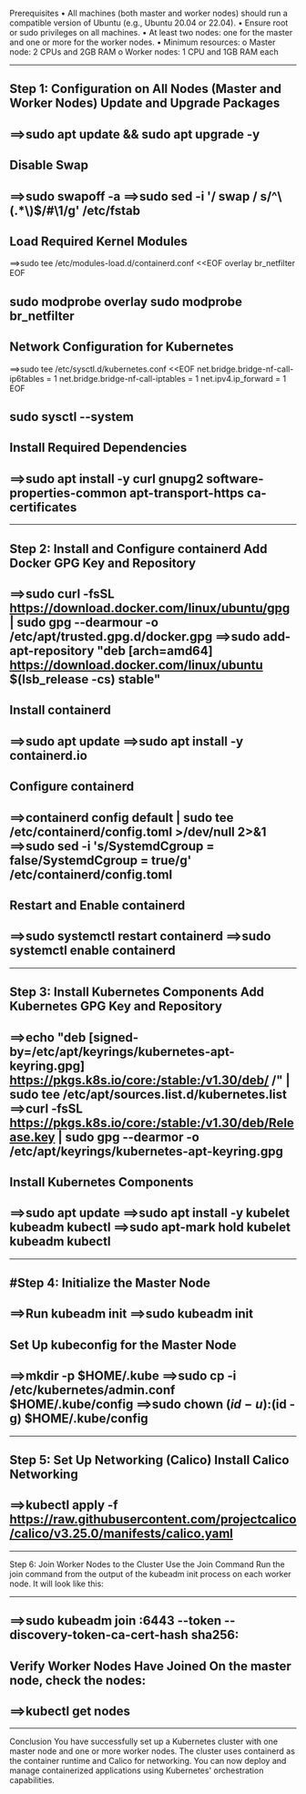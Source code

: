 Prerequisites
•	All machines (both master and worker nodes) should run a compatible version of Ubuntu (e.g., Ubuntu 20.04 or 22.04).
•	Ensure root or sudo privileges on all machines.
•	At least two nodes: one for the master and one or more for the worker nodes.
•	Minimum resources:
o	Master node: 2 CPUs and 2GB RAM
o	Worker nodes: 1 CPU and 1GB RAM each
________________________________________
Step 1: Configuration on All Nodes (Master and Worker Nodes)
Update and Upgrade Packages
-------------------------------------------------------------------------------------------------------
==>sudo apt update && sudo apt upgrade -y
-------------------------------------------------------------------------------------------------------


Disable Swap
-------------------------------------------------------------------------------------------------------
==>sudo swapoff -a
==>sudo sed -i '/ swap / s/^\\(.*\\)$/#\\1/g' /etc/fstab
-------------------------------------------------------------------------------------------------------
Load Required Kernel Modules
-------------------------------------------------------------------------------------------------------
==>sudo tee /etc/modules-load.d/containerd.conf <<EOF
overlay
br_netfilter
EOF

sudo modprobe overlay
sudo modprobe br_netfilter
-------------------------------------------------------------------------------------------------------
Network Configuration for Kubernetes
-------------------------------------------------------------------------------------------------------
==>sudo tee /etc/sysctl.d/kubernetes.conf <<EOF
net.bridge.bridge-nf-call-ip6tables = 1
net.bridge.bridge-nf-call-iptables = 1
net.ipv4.ip_forward = 1
EOF

sudo sysctl --system
-------------------------------------------------------------------------------------------------------
Install Required Dependencies
-------------------------------------------------------------------------------------------------------
==>sudo apt install -y curl gnupg2 software-properties-common apt-transport-https ca-certificates
-------------------------------------------------------------------------------------------------------
________________________________________
Step 2: Install and Configure containerd
Add Docker GPG Key and Repository
-------------------------------------------------------------------------------------------------------
==>sudo curl -fsSL https://download.docker.com/linux/ubuntu/gpg | sudo gpg --dearmour -o /etc/apt/trusted.gpg.d/docker.gpg
==>sudo add-apt-repository "deb [arch=amd64] https://download.docker.com/linux/ubuntu $(lsb_release -cs) stable"
-------------------------------------------------------------------------------------------------------
Install containerd
-------------------------------------------------------------------------------------------------------
==>sudo apt update
==>sudo apt install -y containerd.io
-------------------------------------------------------------------------------------------------------


Configure containerd
-------------------------------------------------------------------------------------------------------
==>containerd config default | sudo tee /etc/containerd/config.toml >/dev/null 2>&1
==>sudo sed -i 's/SystemdCgroup = false/SystemdCgroup = true/g' /etc/containerd/config.toml
-------------------------------------------------------------------------------------------------------
Restart and Enable containerd
-------------------------------------------------------------------------------------------------------
==>sudo systemctl restart containerd
==>sudo systemctl enable containerd
-------------------------------------------------------------------------------------------------------
________________________________________
Step 3: Install Kubernetes Components
Add Kubernetes GPG Key and Repository
-------------------------------------------------------------------------------------------------------
==>echo "deb [signed-by=/etc/apt/keyrings/kubernetes-apt-keyring.gpg] https://pkgs.k8s.io/core:/stable:/v1.30/deb/ /" | sudo tee /etc/apt/sources.list.d/kubernetes.list
==>curl -fsSL https://pkgs.k8s.io/core:/stable:/v1.30/deb/Release.key | sudo gpg --dearmor -o /etc/apt/keyrings/kubernetes-apt-keyring.gpg
-------------------------------------------------------------------------------------------------------
Install Kubernetes Components
-------------------------------------------------------------------------------------------------------
==>sudo apt update
==>sudo apt install -y kubelet kubeadm kubectl
==>sudo apt-mark hold kubelet kubeadm kubectl
-------------------------------------------------------------------------------------------------------
________________________________________
#Step 4: Initialize the Master Node
-------------------------------------------------------------------------------------------------------
==>Run kubeadm init
==>sudo kubeadm init
-------------------------------------------------------------------------------------------------------
Set Up kubeconfig for the Master Node
-------------------------------------------------------------------------------------------------------
==>mkdir -p $HOME/.kube
==>sudo cp -i /etc/kubernetes/admin.conf $HOME/.kube/config
==>sudo chown $(id -u):$(id -g) $HOME/.kube/config
-------------------------------------------------------------------------------------------------------
________________________________________
Step 5: Set Up Networking (Calico)
Install Calico Networking
-------------------------------------------------------------------------------------------------------
==>kubectl apply -f https://raw.githubusercontent.com/projectcalico/calico/v3.25.0/manifests/calico.yaml
-------------------------------------------------------------------------------------------------------
________________________________________


Step 6: Join Worker Nodes to the Cluster
Use the Join Command
Run the join command from the output of the kubeadm init process on each worker node. It will look like this:

-------------------------------------------------------------------------------------------------------
==>sudo kubeadm join <master-node-ip>:6443 --token <token> --discovery-token-ca-cert-hash sha256:<hash>
-------------------------------------------------------------------------------------------------------
Verify Worker Nodes Have Joined
On the master node, check the nodes:
-------------------------------------------------------------------------------------------------------
==>kubectl get nodes
-------------------------------------------------------------------------------------------------------
________________________________________
Conclusion
You have successfully set up a Kubernetes cluster with one master node and one or more worker nodes. The cluster uses containerd as the container runtime and Calico for networking. You can now deploy and manage containerized applications using Kubernetes' orchestration capabilities.
